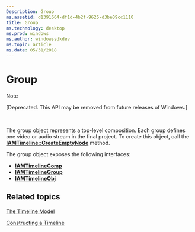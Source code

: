 ```yaml
---
Description: Group
ms.assetid: d1391664-df1d-4b2f-9625-d3be09cc1110
title: Group
ms.technology: desktop
ms.prod: windows
ms.author: windowssdkdev
ms.topic: article
ms.date: 05/31/2018
---
```


# Group

> [!Note]  
> \[Deprecated. This API may be removed from future releases of Windows.\]

 

The group object represents a top-level composition. Each group defines one video or audio stream in the final project. To create this object, call the [**IAMTimeline::CreateEmptyNode**](iamtimeline-createemptynode.md) method.

The group object exposes the following interfaces:

-   [**IAMTimelineComp**](iamtimelinecomp.md)
-   [**IAMTimelineGroup**](iamtimelinegroup.md)
-   [**IAMTimelineObj**](iamtimelineobj.md)

## Related topics

<dl> <dt>

[The Timeline Model](the-timeline-model.md)
</dt> <dt>

[Constructing a Timeline](constructing-a-timeline.md)
</dt> </dl>

 

 



